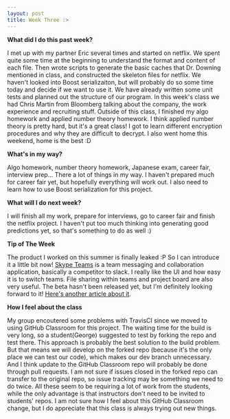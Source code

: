 ```yaml
---
layout: post
title: Week Three :>
---
```


**What did I do this past week?** 

I met up with my partner Eric several times and started on netflix. We spent quite some time at the beginning to understand the format and content of each file. Then wrote scripts to generate the basic caches that Dr. Downing mentioned in class, and constructed the skeleton files for netflix. We haven't looked into Boost serializaiton, but will probably do so some time today and decide if we want to use it. We have already written some unit tests and planned out the structure of our program. In this week's class we had Chris Martin from Bloomberg talking about the company, the work experience and recruiting stuff. Outside of this class, I finished my algo homework and applied number theory homework. I think applied number theory is pretty hard, but it's a great class! I got to learn different encryption procedures and why they are difficult to decrypt. I also went home this weekend, home is the best :D


**What's in my way?**

Algo homework, number theory homework, Japanese exam, career fair, interview prep... There a lot of things in my way. I haven't prepared much for career fair yet, but hopefully everything will work out. I also need to learn how to use Boost serialization for this project. 


**What will I do next week?**

I will finish all my work, prepare for interviews, go to career fair and finish the netflix project. I haven't put too much thinking into generating good predictions yet, so that's something to do as well :)


**Tip of The Week**

The product I worked on this summer is finally leaked :P So I can introduce it a little bit now! [Skype Teams](https://mspoweruser.com/microsoft-working-slack-competitor-skype/) is a team messaging and collaboration application, basically a competitor to slack. I really like the UI and how easy it is to switch teams. File sharing within teams and project board are also very useful. The beta hasn't been released yet, but I'm definitely looking forward to it! [Here's another article about it](http://www.digitaltrends.com/business/microsoft-slack-competitor-skype-teams-collaboration-tool/).


**How I feel about the class**

My group encoutered some problems with TravisCI since we moved to using GitHub Classroom for this project. The waiting time for the build is very long, so a student(George) suggested to test by forking the repo and test there. This approach is probably the best solution to the build problem. But that means we will develop on the forked repo (because it's the only place we can test our code), which makes our dev branch unnecessary. And I think update to the GitHub Classroom repo will probably be done through pull requests. I am not sure if issues closed in the forked repo can transfer to the original repo, so issue tracking may be something we need to do twice. All these seem to be requiring a lot of work from the students, while the only advantage is that instructors don't need to be invited to students' repos. I am not sure how I feel about this GitHub Classroom change, but I do appreciate that this class is always trying out new things.
